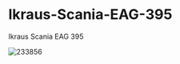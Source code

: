 # Ikraus-Scania-EAG-395
Ikraus Scania EAG 395

![233856](https://github.com/user-attachments/assets/2e3e25b5-254c-4a19-bcf5-3a5a126633ab)
